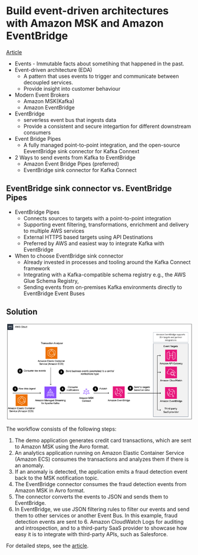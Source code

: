 # Build event-driven architectures with Amazon MSK and Amazon EventBridge

[Article](https://aws.amazon.com/blogs/big-data/build-event-driven-architectures-with-amazon-msk-and-amazon-eventbridge/)

- Events - Immutable facts about sometihing that happened in the past.
- Event-driven architecture (EDA) 
    - A pattern that uses events to trigger and communicate between decoupled services.
    - Provide insight into customer behaviour
- Modern Event Brokers
    - Amazon MSK(Kafka)
    - Amazon EventBridge
- EventBridge 
    - serverless event bus that ingests data
    - Provide a consistent and secure integartion for different downstream consumers
- Event Bridge Pipes
    - A fully managed point-to-point integration, and the open-source EeventBridge sink connector for Kafka Connext
- 2 Ways to send events from Kafka to EventBridge
    - Amazon Event Bridge Pipes (preferred)
    - EventBridge sink connector for Kafka Connect

## EventBridge sink connector vs. EventBridge Pipes
- EventBridge Pipes
  - Connects sources to targets with a point-to-point integration
  - Supporting event filtering, transformations, enrichment and delivery to multiple AWS services
  - External HTTPS based targets using API Destinations
  - Preferred by AWS and easiest way to integrate Kafka with EventBridge
- When to choose EventBridge sink connector
  - Already invested in processes and tooling around the Kafka Connect framework
  - Integrating with a Kafka-compatible schema registry e.g., the AWS Glue Schema Registry,
  - Sending events from on-premises Kafka environments directly to EventBridge Event Buses

## Solution
![Solution](../Articles/Images/EDAS_with_Amazon_MSK_and_Amazon_EventBridge.png)

The workflow consists of the following steps:

1. The demo application generates credit card transactions, which are sent to Amazon MSK using the Avro format.
2. An analytics application running on Amazon Elastic Container Service (Amazon ECS) consumes the transactions and analyzes them if there is an anomaly.
3. If an anomaly is detected, the application emits a fraud detection event back to the MSK notification topic.
4. The EventBridge connector consumes the fraud detection events from Amazon MSK in Avro format.
5. The connector converts the events to JSON and sends them to EventBridge.
6. In EventBridge, we use JSON filtering rules to filter our events and send them to other services or another Event Bus. In this example, fraud detection events are sent to 6. Amazon CloudWatch Logs for auditing and introspection, and to a third-party SaaS provider to showcase how easy it is to integrate with third-party APIs, such as Salesforce.

For detailed steps, see the [article](https://aws.amazon.com/blogs/big-data/build-event-driven-architectures-with-amazon-msk-and-amazon-eventbridge/).

[//]: # (Todo work through the steps in article and create a demo)
